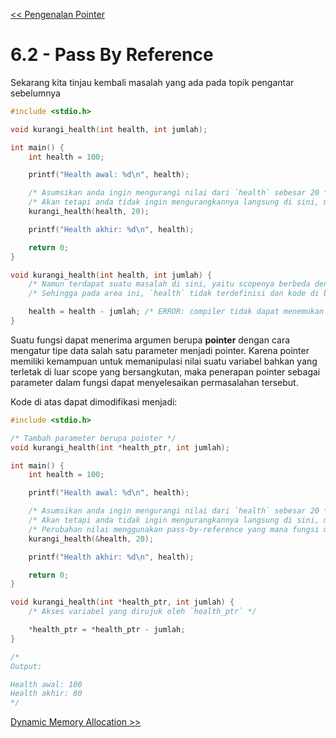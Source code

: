 [<< Pengenalan Pointer](1-Pengenalan.md)

# 6.2 - Pass By Reference

Sekarang kita tinjau kembali masalah yang ada pada topik pengantar sebelumnya
```c
#include <stdio.h>

void kurangi_health(int health, int jumlah);

int main() {
    int health = 100;

    printf("Health awal: %d\n", health);

    /* Asumsikan anda ingin mengurangi nilai dari `health` sebesar 20 */
    /* Akan tetapi anda tidak ingin mengurangkannya langsung di sini, melainkan melalui suatu function */
    kurangi_health(health, 20);

    printf("Health akhir: %d\n", health);

    return 0;
}

void kurangi_health(int health, int jumlah) {
    /* Namun terdapat suatu masalah di sini, yaitu scopenya berbeda dengan main() */
    /* Sehingga pada area ini, `health` tidak terdefinisi dan kode di bawah akan memproduksi error */

    health = health - jumlah; /* ERROR: compiler tidak dapat menemukan variabel `health` */
}
```

Suatu fungsi dapat menerima argumen berupa **pointer** dengan cara mengatur tipe data salah satu parameter menjadi pointer. Karena pointer memiliki kemampuan untuk memanipulasi nilai suatu variabel bahkan yang terletak di luar scope yang bersangkutan, maka penerapan pointer sebagai parameter dalam fungsi dapat menyelesaikan permasalahan tersebut.

Kode di atas dapat dimodifikasi menjadi:
```c
#include <stdio.h>

/* Tambah parameter berupa pointer */
void kurangi_health(int *health_ptr, int jumlah);

int main() {
    int health = 100;

    printf("Health awal: %d\n", health);

    /* Asumsikan anda ingin mengurangi nilai dari `health` sebesar 20 */
    /* Akan tetapi anda tidak ingin mengurangkannya langsung di sini, melainkan melalui suatu function */
    /* Perubahan nilai menggunakan pass-by-reference yang mana fungsi menerima argumen berjenis pointer */
    kurangi_health(&health, 20);

    printf("Health akhir: %d\n", health);

    return 0;
}

void kurangi_health(int *health_ptr, int jumlah) {
    /* Akses variabel yang dirujuk oleh `health_ptr` */

    *health_ptr = *health_ptr - jumlah;
}

/*
Output:

Health awal: 100
Health akhir: 80
*/
```

[Dynamic Memory Allocation >>](3-DMA.md)
